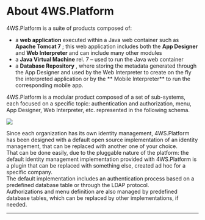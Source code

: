 # About 4WS.Platform

4WS.Platform is a suite of products composed of:

* a  **web application**  executed within a Java web container such as  **Apache Tomcat 7** ; this web application includes both the  **App Designer**  and  **Web Interpreter**  and can include many other modules
* a  **Java Virtual Machine**  rel. 7 – used to run the Java web container
* a  **Database Repository** , where storing the metadata generated through the App Designer and used by the Web Interpreter to create on the fly the interpreted application or by the ** Mobile Interpreter**  to run the corresponding mobile app.

4WS.Platform is a modular product composed of a set of sub-systems, each focused on a specific topic: authentication and authorization, menu, App Designer, Web Interpreter, etc. represented in the following schema.

![](http://4wsplatform.org/wp-content/uploads/2015/12/arch-1-1024x649.png)

Since each organization has its own identity management, 4WS.Platform has been designed with a default open source implementation of an identity management, that can be replaced with another one of your choice.  
That can be done easily, due to the pluggable nature of the platform: the default identity management implementation provided with 4WS.Platform is a plugin that can be replaced with something else, created ad hoc for a specific company.  
The default implementation includes an authentication process based on a predefined database table or through the LDAP protocol.  
Authorizations and menu definition are also managed by predefined database tables, which can be replaced by other implementations, if needed.

---



